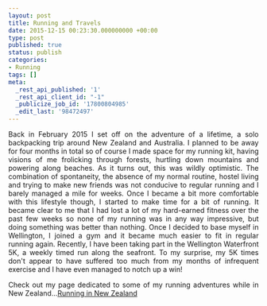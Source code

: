 ```yaml
---
layout: post
title: Running and Travels
date: 2015-12-15 00:23:30.000000000 +00:00
type: post
published: true
status: publish
categories:
- Running
tags: []
meta:
  _rest_api_published: '1'
  _rest_api_client_id: "-1"
  _publicize_job_id: '17800804985'
  _edit_last: '98472497'
---
```

<p class="western" align="JUSTIFY">Back in February 2015 I set off on the adventure of a lifetime, a solo backpacking trip around New Zealand and Australia. I planned to be away for four months in total so of course I made space for my running kit, having visions of me frolicking through forests, hurtling down mountains and powering along beaches. As it turns out, this was wildly optimistic. The combination of spontaneity, the absence of my normal routine, hostel living and trying to make new friends was not conducive to regular running and I barely managed a mile for weeks. Once I became a bit more comfortable with this lifestyle though, I started to make time for a bit of running. It became clear to me that I had lost a lot of my hard-earned fitness over the past few weeks so none of my running was in any way impressive, but doing something was better than nothing. Once I decided to base myself in Wellington, I joined a gym and it became much easier to fit in regular running again. Recently, I have been taking part in the Wellington Waterfront 5K, a weekly timed run along the seafront. To my surprise, my 5K times don't appear to have suffered too much from my months of infrequent exercise and I have even managed to notch up a win!</p>

<p class="western" align="JUSTIFY">Check out my page dedicated to some of my running adventures while in New Zealand...<a href="https://shegoesplaces.co.uk/RunningInNewZealand/">Running in New Zealand</a></p>
